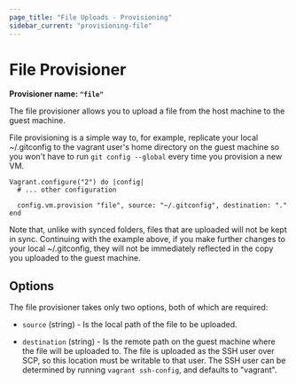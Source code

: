 ```yaml
---
page_title: "File Uploads - Provisioning"
sidebar_current: "provisioning-file"
---
```


# File Provisioner

**Provisioner name: `"file"`**

The file provisioner allows you to upload a file from the host machine to
the guest machine.

File provisioning is a simple way to, for example, replicate your local
~/.gitconfig to the vagrant user's home directory on the guest machine so
you won't have to run `git config --global` every time you provision a
new VM.

    Vagrant.configure("2") do |config|
      # ... other configuration

      config.vm.provision "file", source: "~/.gitconfig", destination: "."
    end

Note that, unlike with synced folders, files that are uploaded will not
be kept in sync. Continuing with the example above, if you make further
changes to your local ~/.gitconfig, they will not be immediately reflected
in the copy you uploaded to the guest machine.

## Options

The file provisioner takes only two options, both of which are required:

* `source` (string) - Is the local path of the file to be uploaded.

* `destination` (string) - Is the remote path on the guest machine where
  the file will be uploaded to. The file is uploaded as the SSH user over
  SCP, so this location must be writable to that user. The SSH user can be
  determined by running `vagrant ssh-config`, and defaults to "vagrant".

